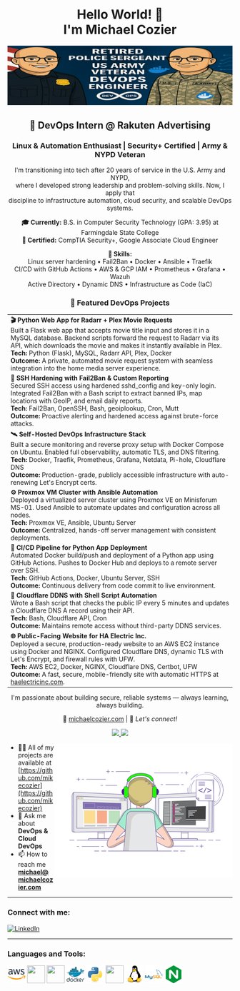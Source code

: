 <h1 align="center">Hello World! 👋 <br> I'm Michael Cozier</h1>

<div align="center">
  <img src="https://github.com/mikecozier/mikecozier/blob/main/banner.jpg">
</div>

<div align="center">

<h2>🎯 DevOps Intern @ Rakuten Advertising</h2>
<h3>Linux & Automation Enthusiast | Security+ Certified | Army & NYPD Veteran</h3>

<p>
I'm transitioning into tech after 20 years of service in the U.S. Army and NYPD,<br>
where I developed strong leadership and problem-solving skills. Now, I apply that<br>
discipline to infrastructure automation, cloud security, and scalable DevOps systems.
</p>

<p>
<b>🎓 Currently:</b> B.S. in Computer Security Technology (GPA: 3.95) at Farmingdale State College<br>
<b>📜 Certified:</b> CompTIA Security+, Google Associate Cloud Engineer
</p>

<p>
<b>🧰 Skills:</b><br>
Linux server hardening • Fail2Ban • Docker • Ansible • Traefik<br>
CI/CD with GitHub Actions • AWS & GCP IAM • Prometheus • Grafana • Wazuh<br>
Active Directory • Dynamic DNS • Infrastructure as Code (IaC)
</p>

<h3>🚀 Featured DevOps Projects</h3>

<table align="center" width="85%">
    <tr><td align="left">
    <b>🎬 Python Web App for Radarr + Plex Movie Requests</b><br>
      Built a Flask web app that accepts movie title input and stores it in a MySQL database. Backend scripts forward the request to Radarr via its API, which downloads the movie and makes it instantly available in Plex.<br>
     <b>Tech: </b>Python (Flask), MySQL, Radarr API, Plex, Docker<br>
     <b>Outcome: </b>A private, automated movie request system with seamless integration into the home media server experience.
    </td></tr>
    <tr><td align="left">
    <b>🔐 SSH Hardening with Fail2Ban & Custom Reporting</b><br>
    Secured SSH access using hardened sshd_config and key-only login. Integrated Fail2Ban with a Bash script to extract banned IPs, map locations with GeoIP, and email daily reports.<br>
    <b>Tech:</b> Fail2Ban, OpenSSH, Bash, geoiplookup, Cron, Mutt<br>
    <b>Outcome:</b> Proactive alerting and hardened access against brute-force attacks.
  </td></tr>
  <tr><td align="left">
    <b>🛰️ Self-Hosted DevOps Infrastructure Stack</b><br>
    Built a secure monitoring and reverse proxy setup with Docker Compose on Ubuntu. Enabled full observability, automatic TLS, and DNS filtering.<br>
    <b>Tech:</b> Docker, Traefik, Prometheus, Grafana, Netdata, Pi-hole, Cloudflare DNS<br>
    <b>Outcome:</b> Production-grade, publicly accessible infrastructure with auto-renewing Let's Encrypt certs.
  </td></tr>
  <tr><td align="left">
    <b>⚙️ Proxmox VM Cluster with Ansible Automation</b><br>
    Deployed a virtualized server cluster using Proxmox VE on Minisforum MS-01. Used Ansible to automate updates and configuration across all nodes.<br>
    <b>Tech:</b> Proxmox VE, Ansible, Ubuntu Server<br>
    <b>Outcome:</b> Centralized, hands-off server management with consistent deployments.
  </td></tr>
  <tr><td align="left">
    <b>🚀 CI/CD Pipeline for Python App Deployment</b><br>
    Automated Docker build/push and deployment of a Python app using GitHub Actions. Pushes to Docker Hub and deploys to a remote server over SSH.<br>
    <b>Tech:</b> GitHub Actions, Docker, Ubuntu Server, SSH<br>
    <b>Outcome:</b> Continuous delivery from code commit to live environment.
  </td></tr>
  <tr><td align="left">
    <b>📡 Cloudflare DDNS with Shell Script Automation</b><br>
    Wrote a Bash script that checks the public IP every 5 minutes and updates a Cloudflare DNS A record using their API.<br>
    <b>Tech:</b> Bash, Cloudflare API, Cron<br>
    <b>Outcome:</b> Maintains remote access without third-party DDNS services.
  </td></tr>
  <tr><td align="left">
  <b>🌐 Public-Facing Website for HA Electric Inc.</b><br>
  Deployed a secure, production-ready website to an AWS EC2 instance using Docker and NGINX. Configured Cloudflare DNS, dynamic TLS with Let's Encrypt, and firewall rules with UFW.<br>
  <b>Tech:</b> AWS EC2, Docker, NGINX, Cloudflare DNS, Certbot, UFW<br>
  <b>Outcome:</b> A fast, secure, mobile-friendly site with automatic HTTPS at <a href="https://haelectricinc.com">haelectricinc.com</a>.
</td></tr>
</table>

<p>
I'm passionate about building secure, reliable systems — always learning, always building.
</p>

<p>
🔗 <a href="https://michaelcozier.com">michaelcozier.com</a> | 💬 <i>Let's connect!</i>
</p>

</div>


<p align="center">
  <a href="https://github.com/mikecozier">
    <img src="https://img.shields.io/github/followers/mikecozier" />
  </a>
  <a href="https://www.linkedin.com/in/michael-cozier">
    <img src="https://img.shields.io/badge/Linkedin-Michael_Cozier-blue" />
  </a>
</p>

<img align="right" alt="Coding" width="400" src="https://raw.githubusercontent.com/devSouvik/devSouvik/master/gif3.gif">

- 👨‍💻 All of my projects are available at [https://github.com/mikecozier](https://github.com/mikecozier)  
- 💬 Ask me about **DevOps & Cloud DevOps**  
- 📫 How to reach me **michael@michaelcozier.com**

---

<h3 align="left">Connect with me:</h3>
<p align="left">
  <a href="https://www.linkedin.com/in/michael-cozier" target="blank"><img align="center" src="https://raw.githubusercontent.com/rahuldkjain/github-profile-readme-generator/master/src/images/icons/Social/linked-in-alt.svg" alt="LinkedIn" height="30" width="40" /></a>
</p>

---

<h3 align="left">Languages and Tools:</h3>
<p align="left">
  <img src="https://raw.githubusercontent.com/devicons/devicon/master/icons/amazonwebservices/amazonwebservices-original-wordmark.svg" width="40" height="40"/>
  <img src="https://www.vectorlogo.zone/logos/microsoft_azure/microsoft_azure-icon.svg" width="40" height="40"/>
  <img src="https://www.vectorlogo.zone/logos/gnu_bash/gnu_bash-icon.svg" width="40" height="40"/>
  <img src="https://raw.githubusercontent.com/devicons/devicon/master/icons/docker/docker-original-wordmark.svg" width="40" height="40"/>
  <img src="https://raw.githubusercontent.com/devicons/devicon/master/icons/python/python-original.svg" width="40" height="40"/>
  <img src="https://www.vectorlogo.zone/logos/git-scm/git-scm-icon.svg" width="40" height="40"/>
  <img src="https://raw.githubusercontent.com/devicons/devicon/master/icons/linux/linux-original.svg" width="40" height="40"/>
  <img src="https://raw.githubusercontent.com/devicons/devicon/master/icons/mysql/mysql-original-wordmark.svg" width="40" height="40"/>
  <img src="https://raw.githubusercontent.com/devicons/devicon/master/icons/nginx/nginx-original.svg" width="40" height="40"/>
</p>
